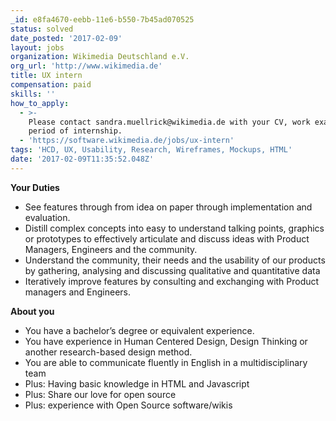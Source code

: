 ```yaml
---
_id: e8fa4670-eebb-11e6-b550-7b45ad070525
status: solved
date_posted: '2017-02-09'
layout: jobs
organization: Wikimedia Deutschland e.V.
org_url: 'http://www.wikimedia.de'
title: UX intern
compensation: paid
skills: ''
how_to_apply:
  - >-
    Please contact sandra.muellrick@wikimedia.de with your CV, work examples and
    period of internship.
  - 'https://software.wikimedia.de/jobs/ux-intern'
tags: 'HCD, UX, Usability, Research, Wireframes, Mockups, HTML'
date: '2017-02-09T11:35:52.048Z'
---
```


**Your Duties**

* See features through from idea on paper through implementation and evaluation.
* Distill complex concepts into easy to understand talking points, graphics or prototypes to effectively articulate and discuss ideas with Product Managers, Engineers and the community.
* Understand the community, their needs and the usability of our products by gathering, analysing and discussing qualitative and quantitative data
* Iteratively improve features by consulting and exchanging with Product managers and Engineers.

**About you**

* You have a bachelor’s degree or equivalent experience.
* You have experience in Human Centered Design, Design Thinking or another research-based design method.
* You are able to communicate fluently in English in a multidisciplinary team
* Plus: Having basic knowledge in HTML and Javascript
* Plus: Share our love for open source
* Plus: experience with Open Source software/wikis
